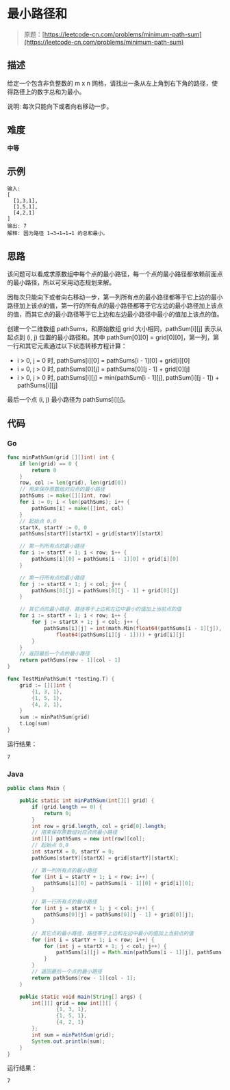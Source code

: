 # 最小路径和

> 原题：[https://leetcode-cn.com/problems/minimum-path-sum](https://leetcode-cn.com/problems/minimum-path-sum)

## 描述

给定一个包含非负整数的 m x n 网格，请找出一条从左上角到右下角的路径，使得路径上的数字总和为最小。

说明: 每次只能向下或者向右移动一步。

## 难度

**中等**

## 示例

```
输入:
[
  [1,3,1],
  [1,5,1],
  [4,2,1]
]
输出: 7
解释: 因为路径 1→3→1→1→1 的总和最小。
```

## 思路

该问题可以看成求原数组中每个点的最小路径，每一个点的最小路径都依赖前面点的最小路径，所以可采用动态规划来解。

因每次只能向下或者向右移动一步，第一列所有点的最小路径都等于它上边的最小路径加上该点的值，第一行的所有点的最小路径都等于它左边的最小路径加上该点的值，而其它点的最小路径等于它上边和左边最小路径中最小的值加上该点的值。

创建一个二维数组 pathSums，和原始数组 grid 大小相同，pathSum\[i\]\[j\] 表示从起点到 (i, j) 位置的最小路径和。其中 pathSum\[0\]\[0\] = grid\[0\]\[0\]，第一列，第一行和其它元素通过以下状态转移方程计算：

* i > 0, j = 0 时, pathSums\[i\]\[0\] = pathSums\[i - 1\]\[0\] + grid\[i\]\[0\]
* i = 0, j > 0 时, pathSums\[0\]\[j\] = pathSums\[0\]\[j - 1\] + grid\[0\]\[j\]
* i > 0, j > 0 时, pathSums\[i\]\[j\] = min(pathSum\[i - 1\][j], pathSum\[i\]\[j - 1\]) + pathSums\[i\]\[j\]

最后一个点 (i, j) 最小路径为 pathSums\[i\]\[j\]。

## 代码

### Go

```go
func minPathSum(grid [][]int) int {
    if len(grid) == 0 {
        return 0
    }
    row, col := len(grid), len(grid[0])
    // 用来保存原数组对应点的最小路径
    pathSums := make([][]int, row)
    for i := 0; i < len(pathSums); i++ {
        pathSums[i] = make([]int, col)
    }
    // 起始点 0,0
    startX, startY := 0, 0
    pathSums[startY][startX] = grid[startY][startX]

    // 第一列所有点的最小路径
    for i := startY + 1; i < row; i++ {
        pathSums[i][0] = pathSums[i - 1][0] + grid[i][0]
    }

    // 第一行所有点的最小路径
    for j := startX + 1; j < col; j++ {
        pathSums[0][j] = pathSums[0][j - 1] + grid[0][j]
    }

    // 其它点的最小路径，路径等于上边和左边中最小的值加上当前点的值
    for i := startY + 1; i < row; i++ {
        for j := startX + 1; j < col; j++ {
            pathSums[i][j] = int(math.Min(float64(pathSums[i - 1][j]),
                float64(pathSums[i][j - 1]))) + grid[i][j]
        }
    }
    // 返回最后一个点的最小路径
    return pathSums[row - 1][col - 1]
}
```

```go
func TestMinPathSum(t *testing.T) {
    grid := [][]int {
        {1, 3, 1},
        {1, 5, 1},
        {4, 2, 1},
    }
    sum := minPathSum(grid)
    t.Log(sum)
}
```

运行结果：

```
7
```

### Java

```java
public class Main {

    public static int minPathSum(int[][] grid) {
        if (grid.length == 0) {
            return 0;
        }
        int row = grid.length, col = grid[0].length;
        // 用来保存原数组对应点的最小路径
        int[][] pathSums = new int[row][col];
        // 起始点 0,0
        int startX = 0, startY = 0;
        pathSums[startY][startX] = grid[startY][startX];

        // 第一列所有点的最小路径
        for (int i = startY + 1; i < row; i++) {
            pathSums[i][0] = pathSums[i - 1][0] + grid[i][0];
        }

        // 第一行所有点的最小路径
        for (int j = startX + 1; j < col; j++) {
            pathSums[0][j] = pathSums[0][j - 1] + grid[0][j];
        }

        // 其它点的最小路径，路径等于上边和左边中最小的值加上当前点的值
        for (int i = startY + 1; i < row; i++) {
            for (int j = startX + 1; j < col; j++) {
                pathSums[i][j] = Math.min(pathSums[i - 1][j], pathSums[i][j - 1]) + grid[i][j];
            }
        }
        // 返回最后一个点的最小路径
        return pathSums[row - 1][col - 1];
    }

    public static void main(String[] args) {
        int[][] grid = new int[][] {
                {1, 3, 1},
                {1, 5, 1},
                {4, 2, 1}
        };
        int sum = minPathSum(grid);
        System.out.println(sum);
    }
}
```

运行结果：

```
7
```

